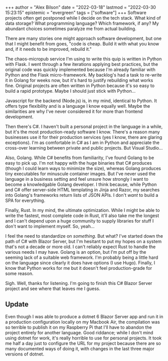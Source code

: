 +++
author = "Alex Bilson"
date = "2022-03-18"
lastmod = "2022-03-30 15:23:15"
epistemic = "evergreen"
tags = ["software"]
+++
Software projects often get postponed while I decide on the tech stack. What kind of data storage? What programming language? Which framework, if any? My abundant choices sometimes paralyze me from actual building.

There are many stories one might approach software development, but one that I might benefit from goes, "code is cheap. Build it with what you know and, if it needs to be improved, rebuild it."

The chaos-micropub service I'm using to write this quip is written in Python with Flask. I went through a few iterations applying best practices, but the original code was quickly implemented because I'm already familiar with Python and the Flask micro-framework. My backlog's had a task to re-write it in Golang for weeks now, but it's hard to justify rebuilding what works fine. Original projects are often written in Python because it's so easy to build a rapid prototype. Maybe I should just stick with Python...

Javascript for the backend (Node.js) is, in my mind, identical to Python. It offers type flexibility and is a language I know equally well. Maybe the similarities are why I've never considered it for more than frontend development.

Then there's C#. I haven't built a personal project in the language in a while, but it's the most production-ready software I know. There's a reason many businesses use it for their production services (yes I know, there are glaring exceptions). I'm as comfortable in C# as I am in Python and appreciate the cross-over learning between private and public projects. But Visual Studio...

Also, Golang. While C# benefits from familiarity, I've found Golang to be easy to pick up. I'm not happy with the huge binaries that C# produces (though I could learn ways to minimize the size), whereas Golang produces tiny executables for minuscule container images. But I've never used the language in a business setting and feel unsure how strongly I want to become a knowledgable Golang developer. I think because, while Python and C# offer server-side HTML templating in Jinja and Razor, my searches into Golang's frameworks return lists of JSON APIs. I don't _want_ to build a SPA for everything.

Finally, Rust. In my mind, the ultimate optimization. While I might be able to write the fastest, most complete code in Rust, it'll also take me the longest and I can't depend upon a huge community to supply libraries for stuff I don't want to implement myself. So, yeah...

I feel the need to standardize on _something_. But what? I've started down the path of C# with Blazor Server, but I'm hesitant to put my hopes on a system that's not a decade or more old. I can't reliably expect Rust to handle the various needs I may have. Golang is an option, but I'm put off by the seeming lack of a suitable web framework. I'm probably being a little hard on the language since clearly it does have options (I use Hugo). Finally, I know that Python works for me but it doesn't feel production-grade for some reason.

Sigh. Well, thanks for listening. I'm going to finish this C# Blazor Server project and see where that leaves me I guess.

## Update

Even though I was able to produce a dotnet 6 Blazor Server app and run it in a production configuration locally on my Macbook Air, the compilation was so terrible to publish it on my Raspberry Pi that I'll have to abandon the project entirely for another language. Good riddance; while I don't mind using dotnet for work, it's really horrible to use for personal projects. It took me half a day just to configure the URL for my project because there are so many documented ways of doing it, with changes in the last three major versions of dotnet.
